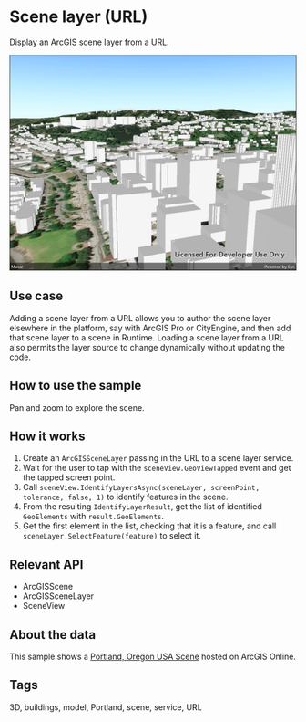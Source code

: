 # Scene layer (URL)

Display an ArcGIS scene layer from a URL.

![Image of scene layer URL](scenelayerurl.jpg)

## Use case

Adding a scene layer from a URL allows you to author the scene layer elsewhere in the platform, say with ArcGIS Pro or CityEngine, and then add that scene layer to a scene in Runtime. Loading a scene layer from a URL also permits the layer source to change dynamically without updating the code.

## How to use the sample

Pan and zoom to explore the scene.

## How it works

1. Create an `ArcGISSceneLayer` passing in the URL to a scene layer service.
2. Wait for the user to tap with the `sceneView.GeoViewTapped` event and get the tapped screen point.
3. Call `sceneView.IdentifyLayersAsync(sceneLayer, screenPoint, tolerance, false, 1)` to identify features in the scene.
4. From the resulting `IdentifyLayerResult`, get the list of identified `GeoElements` with `result.GeoElements`.
5. Get the first element in the list, checking that it is a feature, and call `sceneLayer.SelectFeature(feature)` to select it.

## Relevant API

* ArcGISScene
* ArcGISSceneLayer
* SceneView

## About the data

This sample shows a [Portland, Oregon USA Scene](https://www.arcgis.com/home/item.html?id=2b721b9e7bef45e2b7ff78a398a33acc) hosted on ArcGIS Online.

## Tags

3D, buildings, model, Portland, scene, service, URL
